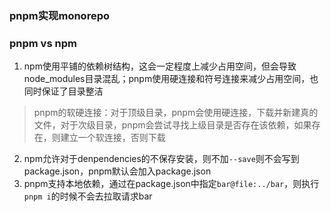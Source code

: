 ### pnpm实现monorepo

### pnpm vs npm
1. npm使用平铺的依赖树结构，这会一定程度上减少占用空间，但会导致node_modules目录混乱；pnpm使用硬连接和符号连接来减少占用空间，也同时保证了目录整洁
> pnpm的软硬连接：对于顶级目录，pnpm会使用硬连接，下载并新建真的文件，对于次级目录，pnpm会尝试寻找上级目录是否存在该依赖，如果存在，则建立一个软连接，否则下载
2. npm允许对于denpendencies的不保存安装，则不加`--save`则不会写到package.json，pnpm默认会加入package.json
3. pnpm支持本地依赖，通过在package.json中指定`bar@file:../bar`，则执行`pnpm i`的时候不会去拉取请求bar